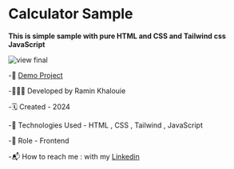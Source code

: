 # Calculator Sample

**This is simple sample with pure HTML and CSS and Tailwind css JavaScript**


![view final](https://raminkhalouie.github.io/Calculator/src/assets/images/1.png)

-📎 [Demo Project](https://raminkhalouie.github.io/Calculator/src)

-🧑🏻‍💻 Developed by Ramin Khalouie

-🗓 Created - 2024

-🔧 Technologies Used - HTML , CSS  , Tailwind , JavaScript


-📌 Role - Frontend

-📬 How to reach me : with my  [Linkedin](https://www.linkedin.com/in/ramin-khalouie-83902a20a/)

